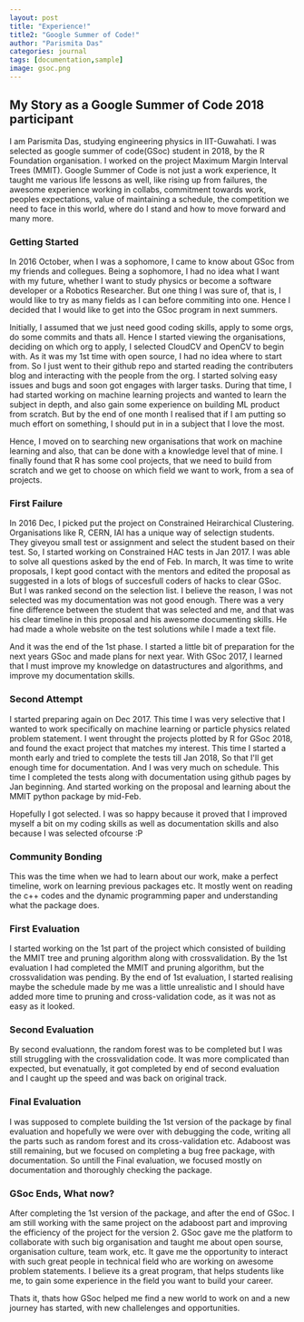 ```yaml
---
layout: post
title: "Experience!"
title2: "Google Summer of Code!"
author: "Parismita Das"
categories: journal
tags: [documentation,sample]
image: gsoc.png
---
```


## My Story as a Google Summer of Code 2018 participant

I am Parismita Das, studying engineering physics in IIT-Guwahati. I was selected as google summer of code(GSoc) student in 2018,
by the R Foundation organisation. I worked on the project Maximum Margin Interval Trees (MMIT). 
Google Summer of Code is not just a work experience, It taught me various life lessons as well, like rising up from failures, 
the awesome experience working in collabs, commitment towards work, peoples expectations, value of maintaining a schedule,
the competition we need to face in this world, where do I stand and how to move forward and many more.

### Getting Started

In 2016 October, when I was a sophomore, I came to know about GSoc from my friends and collegues. Being a sophomore, 
I had no idea what I want with my future, whether I want to study physics or become a software developer or a Robotics Researcher.
But one thing I was sure of, that is, I would like to try as many fields as I can before commiting into one. 
Hence I decided that I would like to get into the GSoc program in next summers.

Initially, I assumed that we just need good coding skills, apply to some orgs, do some commits and thats all.
Hence I started viewing the organisations, deciding on which org to apply, I selected CloudCV and OpenCV to begin with.
As it was my 1st time with open source, I had no idea where to start from. 
So I just went to their github repo and started reading the contributers blog and 
interacting with the people from the org. I started solving easy issues and bugs and soon got engages with larger tasks.
During that time, I had started working on machine learning projects and wanted to learn the subject in depth, 
and also gain some experience on building ML product from scratch.
But by the end of one month I realised that if I am putting so much effort on something, 
I should put in in a subject that I love the most.

Hence, I moved on to searching new organisations that work on machine learning and also, 
that can be done with a knowledge level that of mine. I finally found that R has some cool projects, that we need to build from scratch
and we get to choose on which field we want to work, from a sea of projects. 

### First Failure

In 2016 Dec, I picked put the project on Constrained Heirarchical Clustering. Organisations like R, CERN, IAI has a unique way of selectign students. They giveyou small test or assignment and select the student based on their test. So, I started working on Constrained HAC tests in Jan 2017. I was able to solve all questions asked by the end of Feb. In march, It was time to write proposals, I kept good contact with the mentors and edited the proposal as suggested in a lots of blogs of succesfull coders of hacks to clear GSoc. But I was ranked second on the selection list. I believe the reason, I was not selected was my documentation was not good enough. There was a very fine difference between the student that was selected and me, and that was his clear timeline in this proposal and his awesome documenting skills. He had made a whole website on the test solutions while I made a text file. 

And it was the end of the 1st phase. I started a little bit of preparation for the next years GSoc and made plans for next year. With GSoc 2017, I learned that I must improve my knowledge on datastructures and algorithms, and improve my documentation skills.

### Second Attempt

I started preparing again on Dec 2017. This time I was very selective that I wanted to work specifically on machine learning or particle physics related problem statement. I went throught the projects plotted by R for GSoc 2018, and found the exact project that matches my interest. This time I started a month early and tried to complete the tests till Jan 2018, So that I'll get enough time for documentation. And I was very much on schedule. This time I completed the tests along with documentation using github pages by Jan beginning. And started working on the proposal and learning about the MMIT python package by mid-Feb. 

Hopefully I got selected. I was so happy because it proved that I improved myself a bit on my coding skills as well as documentation skills and also because I was selected ofcourse :P

### Community Bonding

This was the time when we had to learn about our work, make a perfect timeline, work on learning previous packages etc. It mostly went on reading the c++ codes and the dynamic programming paper and understanding what the package does.

### First Evaluation

I started working on the 1st part of the project which consisted of building the MMIT tree and pruning algorithm along with crossvalidation. By the 1st evaluation I had completed the MMIT and pruning algorithm, but the crossvalidation was pending. By the end of 1st evaluation, I started realising maybe the schedule made by me was a little unrealistic and I should have added more time to pruning and cross-validation code, as it was not as easy as it looked.

### Second Evaluation

By second evaluationn, the random forest was to be completed but I was still struggling with the crossvalidation code. It was more complicated than expected, but evenatually, it got completed by end of second evaluation and I caught up the speed and was back on original track.

### Final Evaluation

I was supposed to complete building the 1st version of the package by final evaluation and hopefully we were over with debugging the code, writing all the parts such as random forest and its cross-validation etc. Adaboost was still remaining, but we focused on completing a bug free package, with documentation. So untill the Final evaluation, we focused mostly on documentation and thoroughly checking the package.

### GSoc Ends, What now?

After completing the 1st version of the package, and after the end of GSoc. I am still working with the same project on the adaboost part and improving the efficiency of the project for the version 2. GSoc gave me the platform to collaborate with such big organisation and taught me about open sourse, organisation culture, team work, etc. It gave me the opportunity to interact with such great people in technical field who are working on awesome problem statements. I believe its a great program, that helps students like me, to gain some experience in the field you want to build your career. 

Thats it, thats how GSoc helped me find a new world to work on and a new journey has started, with new challelenges and opportunities.
